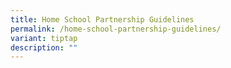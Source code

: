 ```yaml
---
title: Home School Partnership Guidelines
permalink: /home-school-partnership-guidelines/
variant: tiptap
description: ""
---
```

<p></p>